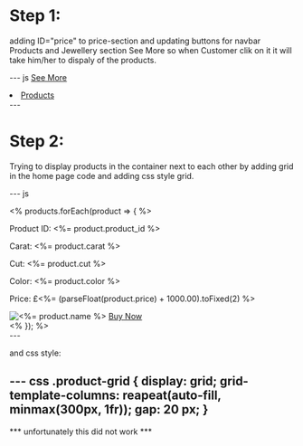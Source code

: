 # Step 1:
adding ID="price" to price-section and updating buttons for navbar Products and Jewellery section See More so when Customer clik on it it will take him/her to dispaly of the products.

--- js
<a href="#price" class="price_btn">See More</a>
<li> <a href="#price">Products</a> </li>
---

# Step 2:
Trying to display products in the container next to each other by adding grid in the home page code and adding css style grid.

--- js
<div class="price_container">
            <div class="product-grid">
            <!-- product container -->
            <% products.forEach(product => { %>
               <div class="product-box">
                  <div class="product-details">
                        <p>Product ID: <%= product.product_id %></p>
                        <p>Carat: <%= product.carat %></p>
                        <p>Cut: <%= product.cut %></p>
                        <p>Color: <%= product.color %></p>
                        <p>Price: £<%= (parseFloat(product.price) + 1000.00).toFixed(2) %></p>
                  </div>
                  <!-- product image here -->
                  <img src="/images/i-2.png" alt="<%= product.name %>">
                  <a href="/addToBasket?product_id=<%= product.product_id %>">Buy Now</a>
               </div>
            <% }); %>
            </div>
         </div>
---

and css style:

--- css
 .product-grid {
     display: grid;
     grid-template-columns: reapeat(auto-fill, minmax(300px, 1fr));
     gap: 20 px;
   }
---

*** unfortunately this did not work ***